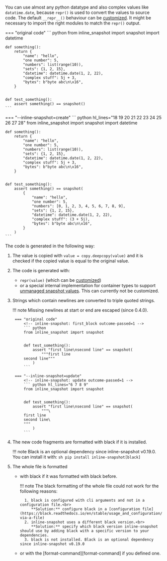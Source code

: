 

You can use almost any python datatype and also complex values like `datatime.date`, because `repr()` is used to convert the values to source code.
The default `__repr__()` behaviour can be [customized](customize_repr.md).
It might be necessary to import the right modules to match the `repr()` output.

=== "original code"
    <!-- inline-snapshot: first_block outcome-passed=1 outcome-errors=1 -->
    ``` python
    from inline_snapshot import snapshot
    import datetime


    def something():
        return {
            "name": "hello",
            "one number": 5,
            "numbers": list(range(10)),
            "sets": {1, 2, 15},
            "datetime": datetime.date(1, 2, 22),
            "complex stuff": 5j + 3,
            "bytes": b"byte abc\n\x16",
        }


    def test_something():
        assert something() == snapshot()
    ```
=== "--inline-snapshot=create"
    <!-- inline-snapshot: create outcome-passed=1 -->
    ``` python hl_lines="18 19 20 21 22 23 24 25 26 27 28"
    from inline_snapshot import snapshot
    import datetime


    def something():
        return {
            "name": "hello",
            "one number": 5,
            "numbers": list(range(10)),
            "sets": {1, 2, 15},
            "datetime": datetime.date(1, 2, 22),
            "complex stuff": 5j + 3,
            "bytes": b"byte abc\n\x16",
        }


    def test_something():
        assert something() == snapshot(
            {
                "name": "hello",
                "one number": 5,
                "numbers": [0, 1, 2, 3, 4, 5, 6, 7, 8, 9],
                "sets": {1, 2, 15},
                "datetime": datetime.date(1, 2, 22),
                "complex stuff": (3 + 5j),
                "bytes": b"byte abc\n\x16",
            }
        )
    ```

The code is generated in the following way:

1. The value is copied with `value = copy.deepcopy(value)` and it is checked if the copied value is equal to the original value.
2. The code is generated with:
    * `repr(value)` (which can be [customized](customize_repr.md))
    * or a special internal implementation for container types to support [unmanaged snapshot values](eq_snapshot.md#unmanaged-snapshot-values).
      This can currently not be customized.
3. Strings which contain newlines are converted to triple quoted strings.

    !!! note
        Missing newlines at start or end are escaped (since 0.4.0).

        === "original code"
            <!-- inline-snapshot: first_block outcome-passed=1 -->
            ``` python
            from inline_snapshot import snapshot


            def test_something():
                assert "first line\nsecond line" == snapshot(
                    """first line
            second line"""
                )
            ```

        === "--inline-snapshot=update"
            <!-- inline-snapshot: update outcome-passed=1 -->
            ``` python hl_lines="6 7 8 9"
            from inline_snapshot import snapshot


            def test_something():
                assert "first line\nsecond line" == snapshot(
                    """\
            first line
            second line\
            """
                )
            ```


4. The new code fragments are formatted with black if it is installed.

    !!! note
        Black is an optional dependency since inline-snapshot v0.19.0.
        You can install it with:
        ``` sh
        pip install inline-snapshot[black]
        ```

5. The whole file is formatted
    * with black if it was formatted with black before.

        !!! note
            The black formatting of the whole file could not work for the following reasons:

            1. black is configured with cli arguments and not in a configuration file.<br>
               **Solution:** configure black in a [configuration file](https://black.readthedocs.io/en/stable/usage_and_configuration/the_basics.html#configuration-via-a-file)
            2. inline-snapshot uses a different black version.<br>
               **Solution:** specify which black version inline-snapshot should use by adding black with a specific version to your dependencies.
            3. black is not installed. Black is an optional dependency since inline-snapshot v0.19.0

    * or with the [format-command][format-command] if you defined one.
